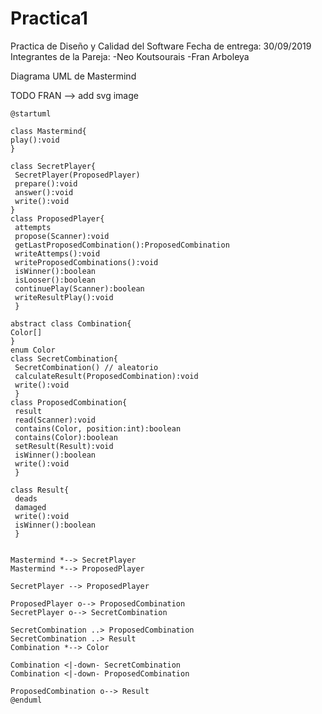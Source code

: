 # Practica1

Practica de Diseño y Calidad del Software 
Fecha de entrega: 30/09/2019
Integrantes de la Pareja:
  -Neo Koutsourais
  -Fran Arboleya
  
 Diagrama UML de Mastermind
 
 TODO FRAN --> add svg image
 
 
 ```PlantUML
 @startuml

class Mastermind{
 play():void
}

class SecretPlayer{
  SecretPlayer(ProposedPlayer)
  prepare():void 
  answer():void
  write():void
}
class ProposedPlayer{
  attempts
  propose(Scanner):void
  getLastProposedCombination():ProposedCombination
  writeAttemps():void
  writeProposedCombinations():void
  isWinner():boolean
  isLooser():boolean
  continuePlay(Scanner):boolean
  writeResultPlay():void
  }

abstract class Combination{
Color[]
}
enum Color
class SecretCombination{
  SecretCombination() // aleatorio
  calculateResult(ProposedCombination):void
  write():void
  }
class ProposedCombination{
  result
  read(Scanner):void
  contains(Color, position:int):boolean
  contains(Color):boolean
  setResult(Result):void
  isWinner():boolean
  write():void
  }

class Result{
  deads
  damaged
  write():void
  isWinner():boolean
  }


Mastermind *--> SecretPlayer
Mastermind *--> ProposedPlayer

SecretPlayer --> ProposedPlayer

ProposedPlayer o--> ProposedCombination
SecretPlayer o--> SecretCombination

SecretCombination ..> ProposedCombination
SecretCombination ..> Result
Combination *--> Color

Combination <|-down- SecretCombination
Combination <|-down- ProposedCombination

ProposedCombination o--> Result
@enduml



```

